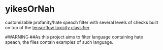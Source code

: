 # yikesOrNah
  customizable profanity/hate speach filter with several levels of checks built on top of the 
    <a href="https://github.com/tensorflow/tfjs-models/tree/master/toxicity">
  tensorflow toxicity classifier
  </a>

  #WARNING
  ##As this project aims to filter language containing hate speach, the files contain examples of such language.


